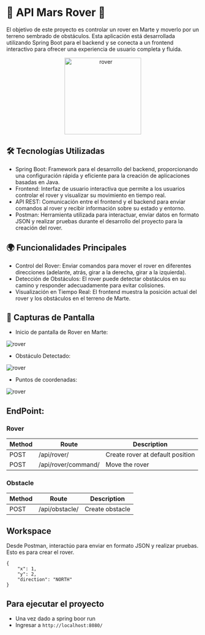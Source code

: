 # 🌌 API Mars Rover 🚀

El objetivo de este proyecto es controlar un rover en Marte y moverlo por un terreno sembrado de obstáculos. Esta aplicación está desarrollada utilizando Spring Boot para el backend y se conecta a un frontend interactivo para ofrecer una experiencia de usuario completa y fluida.

<p align="center">
  <img src="https://github.com/miguelmallquidiaz/api-spring-boot-mars-rover/blob/main/image/rover_poster.jpg" height="200px" alt="rover">
</p>

## 🛠️ Tecnologías Utilizadas
- Spring Boot: Framework para el desarrollo del backend, proporcionando una configuración rápida y eficiente para la creación de aplicaciones basadas en Java.
- Frontend: Interfaz de usuario interactiva que permite a los usuarios controlar el rover y visualizar su movimiento en tiempo real.
- API REST: Comunicación entre el frontend y el backend para enviar comandos al rover y recibir información sobre su estado y entorno.
- Postman: Herramienta utilizada para interactuar, enviar datos en formato JSON y realizar pruebas durante el desarrollo del proyecto para la creación del rover.

## 🌍 Funcionalidades Principales
- Control del Rover: Enviar comandos para mover el rover en diferentes direcciones (adelante, atrás, girar a la derecha, girar a la izquierda).
- Detección de Obstáculos: El rover puede detectar obstáculos en su camino y responder adecuadamente para evitar colisiones.
- Visualización en Tiempo Real: El frontend muestra la posición actual del rover y los obstáculos en el terreno de Marte.

## 📸 Capturas de Pantalla
- Inicio de pantalla de Rover en Marte:
<img src="https://github.com/miguelmallquidiaz/api-spring-boot-mars-rover/blob/main/image/mars-rover.PNG" alt="rover">

- Obstáculo Detectado:
<img src="https://github.com/miguelmallquidiaz/api-spring-boot-mars-rover/blob/main/image/obstacle-detected.PNG" alt="rover">

- Puntos de coordenadas:
<img src="https://github.com/miguelmallquidiaz/api-spring-boot-mars-rover/blob/main/image/coordinate-map.png" alt="rover">

## EndPoint:

### Rover

| Method   | Route                      | Description                                      |
| -------- | -------------------------- | ------------------------------------------------ |
| POST     | /api/rover/               | Create rover at default position                          |
| POST      | /api/rover/command/      |  Move the rover             |

### Obstacle

| Method   | Route                      | Description                                      |
| -------- | -------------------------- | ------------------------------------------------ |
| POST     | /api/obstacle/               | Create obstacle                          |


## Workspace

Desde Postman, interactúo para enviar en formato JSON y realizar pruebas. Esto es para crear el rover.
```
{
    "x": 1,
    "y": 2,
    "direction": "NORTH"
}
```

## Para ejecutar el proyecto
- Una vez dado a spring boor run
- Ingresar a `http://localhost:8080/`
